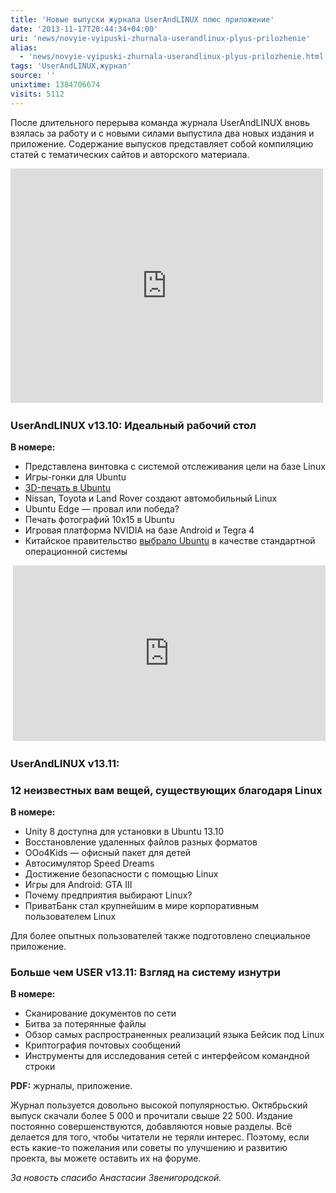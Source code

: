 ```yaml
---
title: 'Новые выпуски журнала UserAndLINUX плюс приложение'
date: '2013-11-17T20:44:34+04:00'
uri: 'news/novyie-vyipuski-zhurnala-userandlinux-plyus-prilozhenie'
alias: 
  - 'news/novyie-vyipuski-zhurnala-userandlinux-plyus-prilozhenie.html'
tags: 'UserAndLINUX,журнал'
source: ''
unixtime: 1384706674
visits: 5112
---
```

После длительного перерыва команда журнала UserAndLINUX вновь взялась за работу и с новыми силами выпустила два новых издания и приложение. Содержание выпусков представляет собой компиляцию статей с тематических сайтов и авторского материала.

<iframe src="http://www.youtube.com/embed/Y2a0ExTtnI0" frameborder="0" width="500" height="375"></iframe> 

### UserAndLINUX v13.10: Идеальный рабочий стол

**В номере:**

*   Представлена винтовка с системой отслеживания цели на базе Linux
*   Игры-гонки для Ubuntu
*   [3D-печать в Ubuntu](articles/3d-pechat-v-ubuntu)
*   Nissan, Toyota и Land Rover создают автомобильный Linux
*   Ubuntu Edge — провал или победа?
*   Печать фотографий 10х15 в Ubuntu
*   Игровая платформа NVIDIA на базе Android и Tegra 4
*   Китайское правительство [выбрало Ubuntu](news/ubuntu-stala-ofitsialnoy-os-kitaya) в качестве стандартной операционной системы

 <iframe src="http://www.youtube.com/embed/lpG1fVRZzJY" frameborder="0" width="500" height="281"></iframe>

### UserAndLINUX v13.11:

### 12 неизвестных вам вещей, существующих благодаря Linux

**В номере:**

*   Unity 8 доступна для установки в Ubuntu 13.10
*   Восстановление удаленных файлов разных форматов
*   OOo4Kids — офисный пакет для детей
*   Автосимулятор Speed Dreams
*   Достижение безопасности с помощью Linux
*   Игры для Android: GTA III
*   Почему предприятия выбирают Linux?
*   ПриватБанк стал крупнейшим в мире корпоративным пользователем Linux

Для более опытных пользователей также подготовлено специальное приложение.

### Больше чем USER v13.11: Взгляд на систему изнутри

**В номере:**

*   Сканирование документов по сети
*   Битва за потерянные файлы
*   Обзор самых распространенных реализаций языка Бейсик под Linux
*   Криптография почтовых сообщений
*   Инструменты для исследования сетей с интерфейсом командной строки

**PDF:** журналы, приложение.

Журнал пользуется довольно высокой популярностью. Октябрьский выпуск скачали более 5 000 и прочитали свыше 22 500. Издание постоянно совершенствуются, добавляются новые разделы. Всё делается для того, чтобы читатели не теряли интерес. Поэтому, если есть какие-то пожелания или советы по улучшению и развитию проекта, вы можете оставить их на форуме.

*За новость спасибо Анастасии Звенигородской.*
